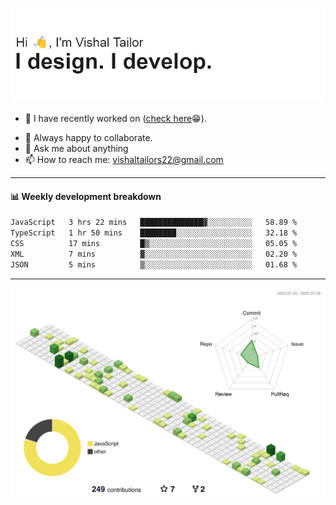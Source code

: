 ![Hi, I'm Vishal Tailor. I design. I develop.](https://github.com/vishaltailors/vishaltailors/blob/main/header.png?raw=true)

- 🔭 I have recently worked on ([check here](https://vishaltailor.com)😁).
<!-- - 🎦 Currently watching: JavaScript: The Hard Parts By Will Sentance. -->
- 👯 Always happy to collaborate.
- 💬 Ask me about anything
- 📫 How to reach me: <a href="mailto:vishaltailors22@gmail.com">vishaltailors22@gmail.com</a>

<hr /> 
<h4>📊 Weekly development breakdown</h4>
<!--START_SECTION:waka-->

```txt
JavaScript   3 hrs 22 mins   ██████████████▓░░░░░░░░░░   58.89 %
TypeScript   1 hr 50 mins    ████████░░░░░░░░░░░░░░░░░   32.18 %
CSS          17 mins         █▒░░░░░░░░░░░░░░░░░░░░░░░   05.05 %
XML          7 mins          ▓░░░░░░░░░░░░░░░░░░░░░░░░   02.20 %
JSON         5 mins          ▒░░░░░░░░░░░░░░░░░░░░░░░░   01.68 %
```

<!--END_SECTION:waka-->
<hr /> 

![](./profile-3d-contrib/profile-green-animate.svg)
